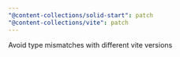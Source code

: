 ```yaml
---
"@content-collections/solid-start": patch
"@content-collections/vite": patch
---
```


Avoid type mismatches with different vite versions
